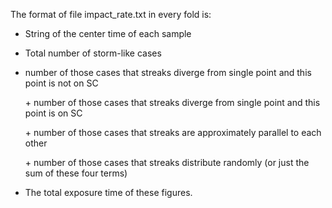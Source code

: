 The format of file impact_rate.txt in every fold is:

- String of the center time of each sample 
- Total number of storm-like cases   

- number of those cases that streaks diverge from single point and this point is not on SC

  \+ number of those cases that streaks diverge from single point and this point is on SC

  \+ number of those cases that streaks are approximately parallel to each other
  
  \+ number of those cases that streaks distribute randomly
(or just the sum of these four terms)

- The total exposure time of these figures.
